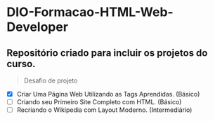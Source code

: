 # DIO-Formacao-HTML-Web-Developer

## Repositório criado para incluir os projetos do curso.

> Desafio de projeto

- [X] Criar Uma Página Web Utilizando as Tags Aprendidas. (Básico)
- [ ] Criando seu Primeiro Site Completo com HTML. (Básico)
- [ ] Recriando o Wikipedia com Layout Moderno. (Intermediário)
